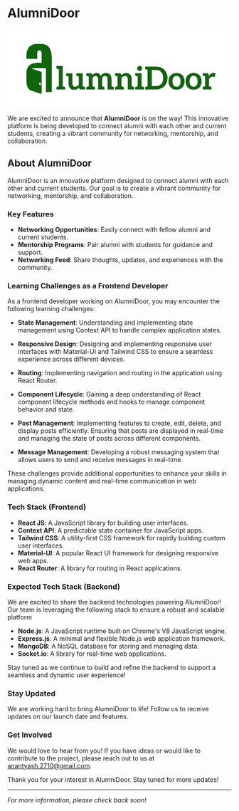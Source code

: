 # AlumniDoor

<div style="background-color: #ffffff; padding: 10px;">
    <img src="AlumniDoor/src/assets/Images/Logo1.png" alt="AlumniDoor Logo">
</div>

We are excited to announce that **AlumniDoor** is on the way! This innovative platform is being developed to connect alumni with each other and current students, creating a vibrant community for networking, mentorship, and collaboration.

## About AlumniDoor

AlumniDoor is an innovative platform designed to connect alumni with each other and current students. Our goal is to create a vibrant community for networking, mentorship, and collaboration.

### Key Features

- **Networking Opportunities**: Easily connect with fellow alumni and current students.
- **Mentorship Programs**: Pair alumni with students for guidance and support.
- **Networking Feed**: Share thoughts, updates, and experiences with the community.

### Learning Challenges as a Frontend Developer

As a frontend developer working on AlumniDoor, you may encounter the following learning challenges:

- **State Management**: Understanding and implementing state management using Context API to handle complex application states.
- **Responsive Design**: Designing and implementing responsive user interfaces with Material-UI and Tailwind CSS to ensure a seamless experience across different devices.
- **Routing**: Implementing navigation and routing in the application using React Router.
- **Component Lifecycle**: Gaining a deep understanding of React component lifecycle methods and hooks to manage component behavior and state.

- **Post Management**: Implementing features to create, edit, delete, and display posts efficiently. Ensuring that posts are displayed in real-time and managing the state of posts across different components.
- **Message Management**: Developing a robust messaging system that allows users to send and receive messages in real-time.

These challenges provide additional opportunities to enhance your skills in managing dynamic content and real-time communication in web applications.

### Tech Stack (Frontend)

- **React JS**: A JavaScript library for building user interfaces.
- **Context API**: A predictable state container for JavaScript apps.
- **Tailwind CSS**: A utility-first CSS framework for rapidly building custom user interfaces.
- **Material-UI**: A popular React UI framework for designing responsive web apps.
- **React Router**: A library for routing in React applications.

### Expected Tech Stack (Backend)

We are excited to share the backend technologies powering AlumniDoor! Our team is leveraging the following stack to ensure a robust and scalable platform

- **Node.js**: A JavaScript runtime built on Chrome's V8 JavaScript engine.
- **Express.js**: A minimal and flexible Node.js web application framework.
- **MongoDB**: A NoSQL database for storing and managing data.
- **Socket.io**: A library for real-time web applications.

Stay tuned as we continue to build and refine the backend to support a seamless and dynamic user experience!

### Stay Updated

We are working hard to bring AlumniDoor to life! Follow us to receive updates on our launch date and features.

### Get Involved

We would love to hear from you! If you have ideas or would like to contribute to the project, please reach out to us at [anantyash.2710@gmail.com](mailto:anantyash.2710@gmail.com).

Thank you for your interest in AlumniDoor. Stay tuned for more updates!

---

_For more information, please check back soon!_
